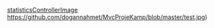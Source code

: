 [statisticsControllerImage](username.github.com/repository/img/image.jpg) https://github.com/dogannahmet/MvcProjeKamp/blob/master/test.jpg)
